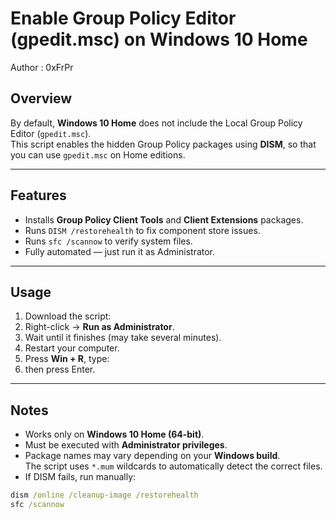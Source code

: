 # Enable Group Policy Editor (gpedit.msc) on Windows 10 Home 
Author : 0xFrPr

##  Overview
By default, **Windows 10 Home** does not include the Local Group Policy Editor (`gpedit.msc`).  
This script enables the hidden Group Policy packages using **DISM**, so that you can use `gpedit.msc` on Home editions.

---

##  Features
- Installs **Group Policy Client Tools** and **Client Extensions** packages.
- Runs `DISM /restorehealth` to fix component store issues.
- Runs `sfc /scannow` to verify system files.
- Fully automated — just run it as Administrator.

---

## Usage
1. Download the script:
2. Right-click → **Run as Administrator**.
3. Wait until it finishes (may take several minutes).
4. Restart your computer.
5. Press **Win + R**, type:
6. then press Enter.

---

## Notes
- Works only on **Windows 10 Home (64-bit)**.
- Must be executed with **Administrator privileges**.
- Package names may vary depending on your **Windows build**.  
The script uses `*.mum` wildcards to automatically detect the correct files.
- If DISM fails, run manually:
```cmd
dism /online /cleanup-image /restorehealth
sfc /scannow



